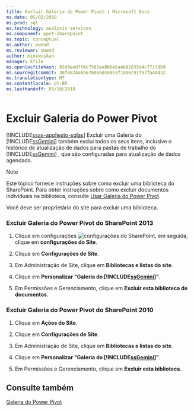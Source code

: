 ```yaml
---
title: Excluir Galeria do Power Pivot | Microsoft Docs
ms.date: 05/02/2018
ms.prod: sql
ms.technology: analysis-services
ms.component: ppvt-sharepoint
ms.topic: conceptual
ms.author: owend
ms.reviewer: owend
author: minewiskan
manager: kfile
ms.openlocfilehash: 83d9eed7f4c7581ee866eba4b92835d4c7717db9
ms.sourcegitcommit: 38f8824abb6760a9dc6953f10a6c91f97fa48432
ms.translationtype: HT
ms.contentlocale: pt-BR
ms.lasthandoff: 05/10/2018
---
```

# <a name="delete-power-pivot-gallery"></a>Excluir Galeria do Power Pivot
[!INCLUDE[ssas-appliesto-sqlas](../../includes/ssas-appliesto-sqlas.md)]
  Excluir uma Galeria do [!INCLUDE[ssGemini](../../includes/ssgemini-md.md)] também exclui todos os seus itens, inclusive o histórico de atualização de dados para pastas de trabalho do [!INCLUDE[ssGemini](../../includes/ssgemini-md.md)] , que são configuradas para atualização de dados agendada.  
  
> [!NOTE]  
>  Este tópico fornece instruções sobre como excluir uma biblioteca do SharePoint. Para obter instruções sobre como excluir documentos individuais na biblioteca, consulte [Usar Galeria do Power Pivot](../../analysis-services/power-pivot-sharepoint/use-power-pivot-gallery.md).  
  
 Você deve ser proprietário do site para excluir uma biblioteca.  
  
### <a name="delete-power-pivot-gallery-sharepoint-2013"></a>Excluir Galeria do Power Pivot do SharePoint 2013  
  
1.  Clique em configurações ![configurações do SharePoint](../../analysis-services/media/as-sharepoint2013-settings-gear.gif "configurações SharePoint"), em seguida, clique em **configurações do Site**.  
  
2.  Clique em **Configurações de Site**.  
  
3.  Em Administração de Site, clique em **Bibliotecas e listas do site**.  
  
4.  Clique em **Personalizar "Galeria do [!INCLUDE[ssGemini](../../includes/ssgemini-md.md)]"**.  
  
5.  Em Permissões e Gerenciamento, clique em **Excluir esta biblioteca de documentos**.  
  
### <a name="delete-power-pivot-gallery-sharepoint-2010"></a>Excluir Galeria do Power Pivot do SharePoint 2010  
  
1.  Clique em **Ações do Site**.  
  
2.  Clique em **Configurações de Site**.  
  
3.  Em Administração de Site, clique em **Bibliotecas e listas do site**.  
  
4.  Clique em **Personalizar "Galeria do [!INCLUDE[ssGemini](../../includes/ssgemini-md.md)]"**.  
  
5.  Em Permissões e Gerenciamento, clique em **Excluir esta biblioteca**.  
  
## <a name="see-also"></a>Consulte também  
 [Galeria do Power Pivot](http://msdn.microsoft.com/library/2a0db616-e08e-4062-aac8-979f8cad7794)  
  
  
